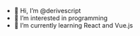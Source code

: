 - 👋 Hi, I’m @derivescript
- 👀 I’m interested in programming
- 🌱 I’m currently learning React and Vue.js
<!---
derivescript/derivescript is a ✨ special ✨ repository because its `README.md` (this file) appears on your GitHub profile.
You can click the Preview link to take a look at your changes.
--->
